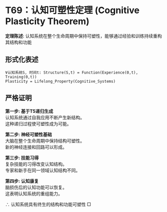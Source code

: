 # T69：认知可塑性定理 (Cognitive Plasticity Theorem)  

**定理陈述**: 认知系统在整个生命周期中保持可塑性，能够通过经验和训练持续重构其结构和功能  

## 形式化表述  
```  
∀认知系统S, 时间t: Structure(S,t) = Function(Experience(0,t), Training(0,t))  
Plasticity = Lifelong_Property(Cognitive_Systems)  
```  

## 严格证明  

**第一步: 基于T5递归生成**  
认知系统通过自我应用不断产生新结构。  
这种递归过程使可塑性成为可能。  

**第二步: 神经可塑性基础**  
大脑在整个生命周期中保持结构可塑性。  
新的神经连接和回路可以形成。  

**第三步: 技能习得**  
复杂技能的习得改变认知结构。  
专家和新手在同一领域认知结构不同。  

**第四步: 认知康复**  
脑损伤后的认知功能可以恢复。  
这表明认知系统的重组能力。  

∴ 认知系统具有终生的结构和功能可塑性 □  